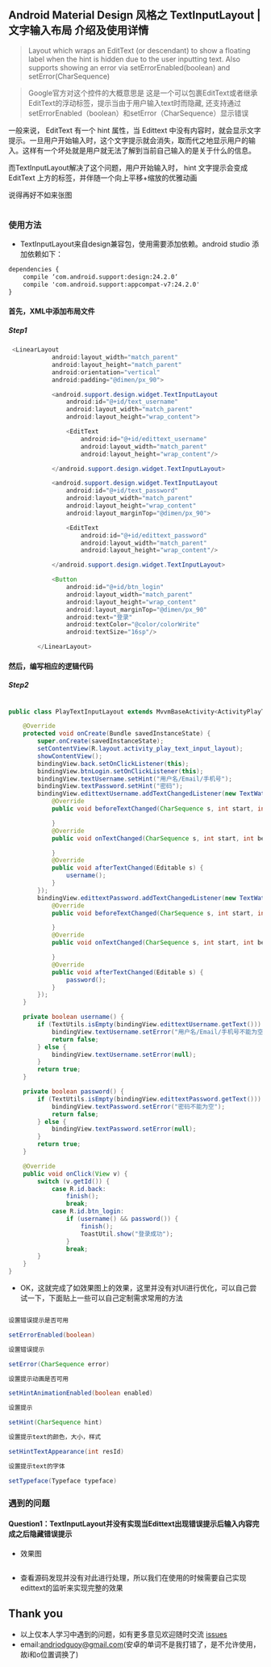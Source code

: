 ## Android Material Design 风格之 TextInputLayout | 文字输入布局 介绍及使用详情

> Layout which wraps an EditText (or descendant) to show a floating label when the hint is hidden due to the user inputting text. 
Also supports showing an error via setErrorEnabled(boolean) and setError(CharSequence)

> Google官方对这个控件的大概意思是 这是一个可以包裹EditText或者继承EditText的浮动标签，提示当由于用户输入text时而隐藏,
 还支持通过setErrorEnabled（boolean）和setError（CharSequence）显示错误
 
 一般来说， EditText 有一个 hint 属性，当 Edittext 中没有内容时，就会显示文字提示。一旦用户开始输入时，这个文字提示就会消失，取而代之地显示用户的输入。这样有一个坏处就是用户就无法了解到当前自己输入的是关于什么的信息。

而TextInputLayout解决了这个问题，用户开始输入时， hint 文字提示会变成 EditText 上方的标签，并伴随一个向上平移+缩放的优雅动画

说得再好不如来张图

![]()
 

### 使用方法
- TextInputLayout来自design兼容包，使用需要添加依赖。android studio 添加依赖如下：
```xml
dependencies {
    compile ‘com.android.support:design:24.2.0‘
    compile 'com.android.support:appcompat-v7:24.2.0'
}
```

####  首先，XML中添加布局文件

##### Step1

```java
 <LinearLayout
            android:layout_width="match_parent"
            android:layout_height="match_parent"
            android:orientation="vertical"
            android:padding="@dimen/px_90">

            <android.support.design.widget.TextInputLayout
                android:id="@+id/text_username"
                android:layout_width="match_parent"
                android:layout_height="wrap_content">

                <EditText
                    android:id="@+id/edittext_username"
                    android:layout_width="match_parent"
                    android:layout_height="wrap_content"/>

            </android.support.design.widget.TextInputLayout>

            <android.support.design.widget.TextInputLayout
                android:id="@+id/text_password"
                android:layout_width="match_parent"
                android:layout_height="wrap_content"
                android:layout_marginTop="@dimen/px_90">

                <EditText
                    android:id="@+id/edittext_password"
                    android:layout_width="match_parent"
                    android:layout_height="wrap_content"/>

            </android.support.design.widget.TextInputLayout>

            <Button
                android:id="@+id/btn_login"
                android:layout_width="match_parent"
                android:layout_height="wrap_content"
                android:layout_marginTop="@dimen/px_90"
                android:text="登录"
                android:textColor="@color/colorWrite"
                android:textSize="16sp"/>

        </LinearLayout>
```

#### 然后，编写相应的逻辑代码

##### Step2

```java

public class PlayTextInputLayout extends MvvmBaseActivity<ActivityPlayTextInputLayoutBinding> implements View.OnClickListener {

    @Override
    protected void onCreate(Bundle savedInstanceState) {
        super.onCreate(savedInstanceState);
        setContentView(R.layout.activity_play_text_input_layout);
        showContentView();
        bindingView.back.setOnClickListener(this);
        bindingView.btnLogin.setOnClickListener(this);
        bindingView.textUsername.setHint("用户名/Email/手机号");
        bindingView.textPassword.setHint("密码");
        bindingView.edittextUsername.addTextChangedListener(new TextWatcher() {
            @Override
            public void beforeTextChanged(CharSequence s, int start, int count, int after) {

            }
            @Override
            public void onTextChanged(CharSequence s, int start, int before, int count) {

            }
            @Override
            public void afterTextChanged(Editable s) {
                username();
            }
        });
        bindingView.edittextPassword.addTextChangedListener(new TextWatcher() {
            @Override
            public void beforeTextChanged(CharSequence s, int start, int count, int after) {

            }
            @Override
            public void onTextChanged(CharSequence s, int start, int before, int count) {

            }
            @Override
            public void afterTextChanged(Editable s) {
                password();
            }
        });
    }

    private boolean username() {
        if (TextUtils.isEmpty(bindingView.edittextUsername.getText())) {
            bindingView.textUsername.setError("用户名/Email/手机号不能为空");
            return false;
        } else {
            bindingView.textUsername.setError(null);
        }
        return true;
    }

    private boolean password() {
        if (TextUtils.isEmpty(bindingView.edittextPassword.getText())) {
            bindingView.textPassword.setError("密码不能为空");
            return false;
        } else {
            bindingView.textPassword.setError(null);
        }
        return true;
    }

    @Override
    public void onClick(View v) {
        switch (v.getId()) {
            case R.id.back:
                finish();
                break;
            case R.id.btn_login:
                if (username() && password()) {
                    finish();
                    ToastUtil.show("登录成功");
                }
                break;
        }
    }
}

```

- OK，这就完成了如效果图上的效果，这里并没有对UI进行优化，可以自己尝试一下，下面贴上一些可以自己定制需求常用的方法

```java

设置错误提示是否可用

setErrorEnabled(boolean)

设置错误提示

setError(CharSequence error) 

设置提示动画是否可用

setHintAnimationEnabled(boolean enabled) 

设置提示

setHint(CharSequence hint) 

设置提示text的颜色，大小，样式

setHintTextAppearance(int resId) 

设置提示text的字体

setTypeface(Typeface typeface) 

```

### 遇到的问题

#### Question1：TextInputLayout并没有实现当Edittext出现错误提示后输入内容完成之后隐藏错误提示

- 效果图

![]()

- 查看源码发现并没有对此进行处理，所以我们在使用的时候需要自己实现edittext的监听来实现完整的效果



## Thank you

- 以上仅本人学习中遇到的问题，如有更多意见欢迎随时交流 [issues](https://github.com/CoderGuoy/MetalDesign/issues/1)
- email:andriodguoy@gmail.com(安卓的单词不是我打错了，是不允许使用，故i和o位置调换了)
